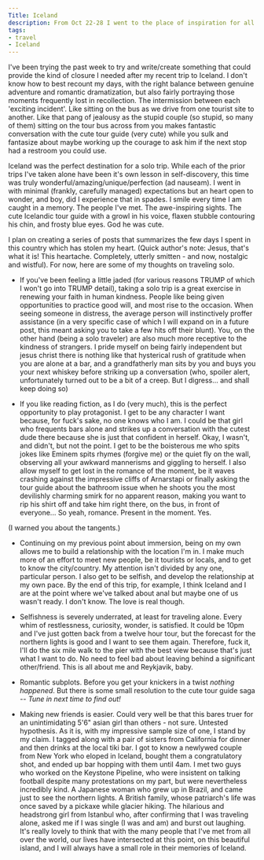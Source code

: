 ```yaml
---
Title: Iceland
description: From Oct 22-28 I went to the place of inspiration for all your fantasy novels
tags:
- travel
- Iceland
---
```


I've been trying the past week to try and write/create something that could provide the kind of closure I needed after my recent trip to Iceland. I don't know how to best recount my days, with the right balance between genuine adventure and romantic dramatization, but also fairly portraying those moments frequently lost in recollection. The intermission between each 'exciting incident'. Like sitting on the bus as we drive from one tourist site to another. Like that pang of jealousy as the stupid couple (so stupid, so many of them) sitting on the tour bus across from you makes fantastic conversation with the cute tour guide (very cute) while you sulk and fantasize about maybe working up the courage to ask him if the next stop had a restroom you could use.

Iceland was the perfect destination for a solo trip. While each of the prior trips I've taken alone have been it's own lesson in self-discovery, this time was truly wonderful/amazing/unique/perfection (ad nauseam). I went in with minimal (frankly, carefully managed) expectations but an heart open to wonder, and boy, did I experience that in spades. I smile every time I am caught in a memory. The people I've met. The awe-inspiring sights. The cute Icelandic tour guide with a growl in his voice, flaxen stubble contouring his chin, and frosty blue eyes. God he was cute.

I plan on creating a series of posts that summarizes the few days I spent in this country which has stolen my heart. (Quick author's note: Jesus, that's what it is! This heartache. Completely, utterly smitten - and now, nostalgic and wistful). For now, here are some of my thoughts on traveling solo.

* If you've been feeling a little jaded (for various reasons TRUMP of which I won't go into TRUMP detail), taking a solo trip is a great exercise in renewing your faith in human kindness. People like being given opportunities to practice good will, and most rise to the occasion. When seeing someone in distress, the average person will instinctively proffer assistance (in a very specific case of which I will expand on in a future post, this meant asking you to take a few hits off their blunt). You, on the other hand (being a solo traveler) are also much more receptive to the kindness of strangers. I pride myself on being fairly independent but jesus christ there is nothing like that hysterical rush of gratitude when you are alone at a bar, and a grandfatherly man sits by you and buys you your next whiskey before striking up a conversation (who, spoiler alert, unfortunately turned out to be a bit of a creep. But I digress... and shall keep doing so)

* If you like reading fiction, as I do (very much), this is the perfect opportunity to play protagonist. I get to be any character I want because, for fuck's sake, no one knows who I am. I could be that girl who frequents bars alone and strikes up a conversation with the cutest dude there because she is just that confident in herself. Okay, I wasn't, and didn't, but not the point. I get to be the boisterous me who spits jokes like Eminem spits rhymes (forgive me) or the quiet fly on the wall, observing all your awkward mannerisms and giggling to herself. I also allow myself to get lost in the romance of the moment, be it waves crashing against the impressive cliffs of Arnarstapi or finally asking the tour guide about the bathroom issue when he shoots you the most devilishly charming smirk for no apparent reason, making you want to rip his shirt off and take him right there, on the bus, in front of everyone... So yeah, romance. Present in the moment. Yes.

(I warned you about the tangents.)

* Continuing on my previous point about immersion, being on my own allows me to build a relationship with the location I'm in. I make much more of an effort to meet new people, be it tourists or locals, and to get to know the city/country. My attention isn't divided by any one, particular person. I also get to be selfish, and develop the relationship at my own pace. By the end of this trip, for example, I think Iceland and I are at the point where we've talked about anal but maybe one of us wasn't ready. I don't know. The love is real though.

* Selfishness is severely underrated, at least for traveling alone. Every whim of restlessness, curiosity, wonder, is satisfied. It could be 10pm and I've just gotten back from a twelve hour tour, but the forecast for the northern lights is good and I want to see them again. Therefore, fuck it, I'll do the six mile walk to the pier with the best view because that's just what I want to do. No need to feel bad about leaving behind a significant other/friend. This is all about me and Reykjavik, baby.  

* Romantic subplots. Before you get your knickers in a twist *nothing happened*. But there is some small resolution to the cute tour guide saga -- *Tune in next time to find out!*

* Making new friends is easier. Could very well be that this bares truer for an unintimidating 5'6" asian girl than others - not sure. Untested hypothesis. As it is, with my impressive sample size of one, I stand by my claim. I tagged along with a pair of sisters from California for dinner and then drinks at the local tiki bar. I got to know a newlywed couple from New York who eloped in Iceland, bought them a congratulatory shot, and ended up bar hopping with them until 4am. I met two guys who worked on the Keystone Pipeline, who were insistent on talking football despite many protestations on my part, but were nevertheless incredibly kind. A Japanese woman who grew up in Brazil, and came just to see the northern lights. A British family, whose patriarch's life was once saved by a pickaxe while glacier hiking. The hilarious and headstrong girl from Istanbul who, after confirming that I was traveling alone, asked me if I was single (I was and am) and burst out laughing. It's really lovely to think that with the many people that I've met from all over the world, our lives have intersected at this point, on this beautiful island, and I will always have a small role in their memories of Iceland.
